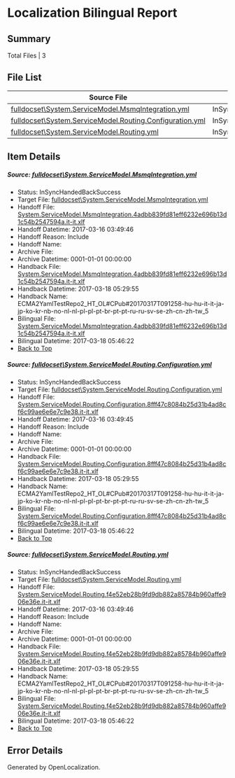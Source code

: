 # <a name='report-top'></a> Localization Bilingual Report

## Summary
 Total Files | 3

## File List
 Source File | Status | Details 
 ----------- | ------ | ------- 
 [fulldocset\System.ServiceModel.MsmqIntegration.yml](https://github.com/OpenLocalizationTestOrg/ECMA2YamlTestRepo2/blob/9a577bbd8ead778fd4723fbdbce691e69b3b14d4/fulldocset/System.ServiceModel.MsmqIntegration.yml) | InSyncHandedBackSuccess | [Details](#588e6d5f3b0bc7543b3690eae2d046993e03ddbb80809)
 [fulldocset\System.ServiceModel.Routing.Configuration.yml](https://github.com/OpenLocalizationTestOrg/ECMA2YamlTestRepo2/blob/9a577bbd8ead778fd4723fbdbce691e69b3b14d4/fulldocset/System.ServiceModel.Routing.Configuration.yml) | InSyncHandedBackSuccess | [Details](#e768abe531b8ba42957c0ed9c4c9b9d33e0311b080883)
 [fulldocset\System.ServiceModel.Routing.yml](https://github.com/OpenLocalizationTestOrg/ECMA2YamlTestRepo2/blob/9a577bbd8ead778fd4723fbdbce691e69b3b14d4/fulldocset/System.ServiceModel.Routing.yml) | InSyncHandedBackSuccess | [Details](#cffa864561907b1cc0e6151ee10e039fc059c22e80893)

## Item Details
##### <a name='588e6d5f3b0bc7543b3690eae2d046993e03ddbb80809'></a> Source: [fulldocset\System.ServiceModel.MsmqIntegration.yml](https://github.com/OpenLocalizationTestOrg/ECMA2YamlTestRepo2/blob/9a577bbd8ead778fd4723fbdbce691e69b3b14d4/fulldocset/System.ServiceModel.MsmqIntegration.yml)
* Status: InSyncHandedBackSuccess
* Target File: [fulldocset\System.ServiceModel.MsmqIntegration.yml](https://github.com/OpenLocalizationTestOrg/ECMA2YamlTestRepo2.it-it/blob/10efb4b47e4818f18e58a1b576e462757b9b590d/fulldocset/System.ServiceModel.MsmqIntegration.yml)
* Handoff File: [System.ServiceModel.MsmqIntegration.4adbb839fd81eff6232e696b13d1c54b2547594a.it-it.xlf](https://github.com/OpenLocalizationTestOrg/ECMA2YamlTestRepo2.handoff/blob/25a2e7562b53b690349f8c4d6f76fe2b301269a5/ol-handoff/OpenLocalizationTestOrg/ECMA2YamlTestRepo2.it-it/master/fulldocset/System.ServiceModel.MsmqIntegration.4adbb839fd81eff6232e696b13d1c54b2547594a.it-it.xlf)
* Handoff Datetime: 2017-03-16 03:49:46
* Handoff Reason: Include
* Handoff Name: 
* Archive File: 
* Archive Datetime: 0001-01-01 00:00:00
* Handback File: [System.ServiceModel.MsmqIntegration.4adbb839fd81eff6232e696b13d1c54b2547594a.it-it.xlf](https://github.com/OpenLocalizationTestOrg/ECMA2YamlTestRepo2.handback/blob/5a14142fde49e4dcc11c1f7411720426b61bdf77/ol-handback/OpenLocalizationTestOrg/ECMA2YamlTestRepo2.it-it/master/fulldocset/System.ServiceModel.MsmqIntegration.4adbb839fd81eff6232e696b13d1c54b2547594a.it-it.xlf)
* Handback Datetime: 2017-03-18 05:29:55
* Handback Name: ECMA2YamlTestRepo2_HT_OL#CPub#20170317T091258-hu-hu-it-it-ja-jp-ko-kr-nb-no-nl-nl-pl-pl-pt-br-pt-pt-ru-ru-sv-se-zh-cn-zh-tw_5
* Bilingual File: [System.ServiceModel.MsmqIntegration.4adbb839fd81eff6232e696b13d1c54b2547594a.it-it.xlf](https://github.com/OpenLocalizationTestOrg/ECMA2YamlTestRepo2.handback/blob/5a14142fde49e4dcc11c1f7411720426b61bdf77/ol-handback/OpenLocalizationTestOrg/ECMA2YamlTestRepo2.it-it/master/fulldocset/System.ServiceModel.MsmqIntegration.4adbb839fd81eff6232e696b13d1c54b2547594a.it-it.xlf)
* Bilingual Datetime: 2017-03-18 05:46:22
* [Back to Top](#report-top)

##### <a name='e768abe531b8ba42957c0ed9c4c9b9d33e0311b080883'></a> Source: [fulldocset\System.ServiceModel.Routing.Configuration.yml](https://github.com/OpenLocalizationTestOrg/ECMA2YamlTestRepo2/blob/9a577bbd8ead778fd4723fbdbce691e69b3b14d4/fulldocset/System.ServiceModel.Routing.Configuration.yml)
* Status: InSyncHandedBackSuccess
* Target File: [fulldocset\System.ServiceModel.Routing.Configuration.yml](https://github.com/OpenLocalizationTestOrg/ECMA2YamlTestRepo2.it-it/blob/10efb4b47e4818f18e58a1b576e462757b9b590d/fulldocset/System.ServiceModel.Routing.Configuration.yml)
* Handoff File: [System.ServiceModel.Routing.Configuration.8fff47c8084b25d31b4ad8cf6c99ae6e6e7c9e38.it-it.xlf](https://github.com/OpenLocalizationTestOrg/ECMA2YamlTestRepo2.handoff/blob/25a2e7562b53b690349f8c4d6f76fe2b301269a5/ol-handoff/OpenLocalizationTestOrg/ECMA2YamlTestRepo2.it-it/master/fulldocset/System.ServiceModel.Routing.Configuration.8fff47c8084b25d31b4ad8cf6c99ae6e6e7c9e38.it-it.xlf)
* Handoff Datetime: 2017-03-16 03:49:45
* Handoff Reason: Include
* Handoff Name: 
* Archive File: 
* Archive Datetime: 0001-01-01 00:00:00
* Handback File: [System.ServiceModel.Routing.Configuration.8fff47c8084b25d31b4ad8cf6c99ae6e6e7c9e38.it-it.xlf](https://github.com/OpenLocalizationTestOrg/ECMA2YamlTestRepo2.handback/blob/5a14142fde49e4dcc11c1f7411720426b61bdf77/ol-handback/OpenLocalizationTestOrg/ECMA2YamlTestRepo2.it-it/master/fulldocset/System.ServiceModel.Routing.Configuration.8fff47c8084b25d31b4ad8cf6c99ae6e6e7c9e38.it-it.xlf)
* Handback Datetime: 2017-03-18 05:29:55
* Handback Name: ECMA2YamlTestRepo2_HT_OL#CPub#20170317T091258-hu-hu-it-it-ja-jp-ko-kr-nb-no-nl-nl-pl-pl-pt-br-pt-pt-ru-ru-sv-se-zh-cn-zh-tw_5
* Bilingual File: [System.ServiceModel.Routing.Configuration.8fff47c8084b25d31b4ad8cf6c99ae6e6e7c9e38.it-it.xlf](https://github.com/OpenLocalizationTestOrg/ECMA2YamlTestRepo2.handback/blob/5a14142fde49e4dcc11c1f7411720426b61bdf77/ol-handback/OpenLocalizationTestOrg/ECMA2YamlTestRepo2.it-it/master/fulldocset/System.ServiceModel.Routing.Configuration.8fff47c8084b25d31b4ad8cf6c99ae6e6e7c9e38.it-it.xlf)
* Bilingual Datetime: 2017-03-18 05:46:22
* [Back to Top](#report-top)

##### <a name='cffa864561907b1cc0e6151ee10e039fc059c22e80893'></a> Source: [fulldocset\System.ServiceModel.Routing.yml](https://github.com/OpenLocalizationTestOrg/ECMA2YamlTestRepo2/blob/9a577bbd8ead778fd4723fbdbce691e69b3b14d4/fulldocset/System.ServiceModel.Routing.yml)
* Status: InSyncHandedBackSuccess
* Target File: [fulldocset\System.ServiceModel.Routing.yml](https://github.com/OpenLocalizationTestOrg/ECMA2YamlTestRepo2.it-it/blob/10efb4b47e4818f18e58a1b576e462757b9b590d/fulldocset/System.ServiceModel.Routing.yml)
* Handoff File: [System.ServiceModel.Routing.f4e52eb28b9fd9db882a85784b960affe906e36e.it-it.xlf](https://github.com/OpenLocalizationTestOrg/ECMA2YamlTestRepo2.handoff/blob/25a2e7562b53b690349f8c4d6f76fe2b301269a5/ol-handoff/OpenLocalizationTestOrg/ECMA2YamlTestRepo2.it-it/master/fulldocset/System.ServiceModel.Routing.f4e52eb28b9fd9db882a85784b960affe906e36e.it-it.xlf)
* Handoff Datetime: 2017-03-16 03:49:46
* Handoff Reason: Include
* Handoff Name: 
* Archive File: 
* Archive Datetime: 0001-01-01 00:00:00
* Handback File: [System.ServiceModel.Routing.f4e52eb28b9fd9db882a85784b960affe906e36e.it-it.xlf](https://github.com/OpenLocalizationTestOrg/ECMA2YamlTestRepo2.handback/blob/5a14142fde49e4dcc11c1f7411720426b61bdf77/ol-handback/OpenLocalizationTestOrg/ECMA2YamlTestRepo2.it-it/master/fulldocset/System.ServiceModel.Routing.f4e52eb28b9fd9db882a85784b960affe906e36e.it-it.xlf)
* Handback Datetime: 2017-03-18 05:29:55
* Handback Name: ECMA2YamlTestRepo2_HT_OL#CPub#20170317T091258-hu-hu-it-it-ja-jp-ko-kr-nb-no-nl-nl-pl-pl-pt-br-pt-pt-ru-ru-sv-se-zh-cn-zh-tw_5
* Bilingual File: [System.ServiceModel.Routing.f4e52eb28b9fd9db882a85784b960affe906e36e.it-it.xlf](https://github.com/OpenLocalizationTestOrg/ECMA2YamlTestRepo2.handback/blob/5a14142fde49e4dcc11c1f7411720426b61bdf77/ol-handback/OpenLocalizationTestOrg/ECMA2YamlTestRepo2.it-it/master/fulldocset/System.ServiceModel.Routing.f4e52eb28b9fd9db882a85784b960affe906e36e.it-it.xlf)
* Bilingual Datetime: 2017-03-18 05:46:22
* [Back to Top](#report-top)


## Error Details

Generated by OpenLocalization.
